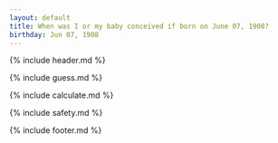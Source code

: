 ```yaml
---
layout: default
title: When was I or my baby conceived if born on June 07, 1908?
birthday: Jun 07, 1908
---
```


{% include header.md %}

{% include guess.md %}

{% include calculate.md %}

{% include safety.md %}

{% include footer.md %}



